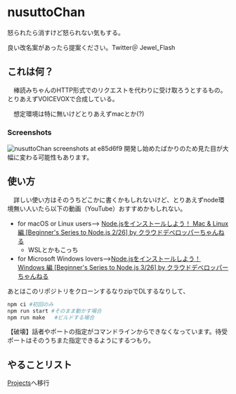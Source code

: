 # nusuttoChan
怒られたら消すけど怒られない気もする。

良い改名案があったら提案ください。Twitter＠ Jewel_Flash
## これは何？
　棒読みちゃんのHTTP形式でのリクエストを代わりに受け取ろうとするもの。とりあえずVOICEVOXで合成している。 

　想定環境は特に無いけどとりあえずmacとか(?)

### Screenshots
![nusuttoChan screenshots at e85d6f9](https://i.imgur.com/34qPo39.png)
開発し始めたばかりのため見た目が大幅に変わる可能性もあります。

## 使い方
　詳しい使い方はそのうちどこかに書くかもしれないけど、とりあえずnode環境無い人いたら以下の動画（YouTube）おすすめかもしれない。

* for macOS or Linux users--> [Node.jsをインストールしよう！ Mac & Linux 編 [Beginner's Series to Node.js 2/26] by  クラウドデベロッパーちゃんねる
](https://youtu.be/ySQoRMeUIE8)
	* WSLとかもこっち
* for Microsoft Windows lovers-->[Node.jsをインストールしよう！ Windows 編 [Beginner's Series to Node.js 3/26] by クラウドデベロッパーちゃんねる](https://youtu.be/06SMdezk8Nc)

あとはこのリポジトリをクローンするなりzipでDLするなりして、
```bash
npm ci #初回のみ
npm run start #そのまま動かす場合
npm run make   #ビルドする場合
```
【破壊】話者やポートの指定がコマンドラインからできなくなっています。待受ポートはそのうちまた指定できるようにするつもり。


## やることリスト
[Projects](https://github.com/orgs/hiyok0/projects/1/views/1)へ移行
